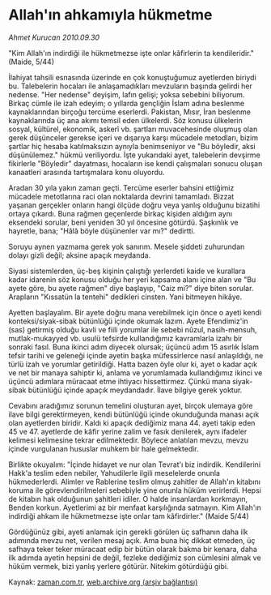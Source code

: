# Allah'ın ahkamıyla hükmetme

*Ahmet Kurucan 2010.09.30*

<td class="columnist-detail">
<p>"Kim Allah'ın indirdiği ile hükmetmezse işte onlar kâfirlerin ta kendileridir." (Maide, 5/44)</p>
<p>
<div id="haberMetinDiv">
<p>İlahiyat tahsili esnasında üzerinde en çok konuştuğumuz ayetlerden biriydi bu. Talebelerin hocaları ile anlaşamadıkları mevzuların başında gelirdi her nedense. "Her nedense" deyişim, lafın gelişi; yoksa sebebini biliyorum. Birkaç cümle ile izah edeyim; o yıllarda gençliğin İslam adına beslenme kaynaklarından birçoğu tercüme eserlerdi. Pakistan, Mısır, İran beslenme kaynaklarında üç ana akımı temsil eden ülkelerdi. Söz konusu ülkelerin sosyal, kültürel, ekonomik, askerî vb. şartları muvacehesinde oluşmuş olan gerek düşünceler gerekse içeri ve dışarıya karşı mücadele metodları, bizim şartlar hiç hesaba katılmaksızın aynıyla benimseniyor ve "Bu böyledir, aksi düşünülemez." hükmü veriliyordu. İşte yukarıdaki ayet, talebelerin devşirme fikirlerle "Böyledir" dayatması, hocaların ise kendi çalışmaları sonucu oluşan kanaatleri arasında tartışmalara konu oluyordu.
<p> Aradan 30 yıla yakın zaman geçti. Tercüme eserler bahsini ettiğimiz mücadele metotlarına raci olan noktalarda devrini tamamladı. Bizzat yaşanan gerçekler onların hangi ölçüde doğru veya yanlış olduğunu bizatihi ortaya çıkardı. Buna rağmen geçenlerde birkaç kişiden aldığım aynı eksendeki sorular, beni yeniden 30 yıl öncesine götürdü. Şaşkınlık ve hayretle, bana; "Hâlâ böyle düşünenler var mı?" dedirtti.
<p>Soruyu aynen yazmama gerek yok sanırım. Mesele şiddeti zuhurundan dolayı gizli değil; aksine apaçık meydanda.
<p>Siyasi sistemlerden, üç-beş kişinin çalıştığı yerlerdeti kaide ve kurallara kadar idarenin söz konusu olduğu her yeri kapsama alanı içine alan ve "Bu ayete göre, bu ayete rağmen" diye başlayıp, "Caiz mi?" diye biten sorular. Arapların "Kıssatün la tentehi" dedikleri cinsten. Yani bitmeyen hikâye.
<p>Ayetten başlayalım. Bir ayete doğru mana verebilmek için önce o ayeti kendi konteksi/siyak-sibak bütünlüğü içinde okumak lazım. Ayete Efendimiz'in (sas) getirmiş olduğu kavli ve fiili yorumlar ile sebebi nûzul, nasih-mensuh, mutlak-mukayyed vb. usulü tefsirde kullandığımız kavramlarla izahı bir sonraki fasıl. Buna ikinci adım diyecek olursak; üçüncü adım 15 asırlık İslam tefsir tarihi ve geleneği içinde ayetin başka müfessirlerce nasıl anlaşıldığı, ne türlü izah ve yorumlar getirildiği. Hatta bazen öyle olur ki, ayet o kadar açık ve net bir manaya sahiptir ki, anlama ve yorumlamada kullandığımız ikinci ve üçüncü adımlara müracaat etme ihtiyacı hissettirmez. Çünkü mana siyak-sibak bütünlüğü içinde apaçık meydandadır. İlave bilgiye gerek yoktur.
<p> Cevabını aradığımız sorunun temelini oluşturan ayet, birçok ulemaya göre ilave bilgi gerektirmeyen, kendi bütünlüğü içinde okunduğunda manası açık olan ayetlerden biridir. Kaldı ki apaçık dediğimiz mana 44. ayeti takip eden 45 ve 47. ayetlerde de kâfir yerine zalim ve fasık denilerek, aynı ifadeler kelimesi kelimesine tekrar edilmektedir. Böylece anlatılan mevzu, mevzu içinde vurgulanan hususlar muhkem bir hale gelmektedir.
<p>Birlikte okuyalım: "İçinde hidayet ve nur olan Tevrat'ı biz indirdik. Kendilerini Hakk'a teslim eden nebiler, Yahudilerle ilgili meselelerde onunla hükmederlerdi. Alimler ve Rablerine teslim olmuş zahitler de Allah'ın kitabını koruma ile görevlendirilmeleri sebebiyle yine onunla hüküm verirlerdi. Hepsi de kitabın hak olduğunun şahitleri idiler. O halde insanlardan korkmayın, Benden korkun. Ayetlerimi az bir menfaat karşılığında satmayın. Kim Allah'ın indirdiği ahkam ile hükmetmezse işte onlar tam kâfirdirler." (Maide 5/44)
<p>Gördüğünüz gibi, ayeti anlamak için gerekli görülen üç safhanın daha ilk adımında mevzu net, verilen mesaj açık. Ama buna hiç dikkat etmeden, üç safhaya teker teker müracaat edip bir bütün olarak bakma bir kenara, daha ilk adımda ayetin hepsini de değil, fezleke dediğimiz son cümlesini almak ve hüküm vermek, bizi yanlış yerlere götürür. Nitekim götürdüğü gibi. </p></p></p></p></p></p></p></p></div>
</p>
<a href="http://web.archive.org/web/20101218225117/mailto:a.kurucan@zaman.com.tr">
</a></td>

Kaynak: [zaman.com.tr](http://zaman.com.tr/yazar.do?yazino=1033965), [web.archive.org (arşiv bağlantısı)](http://web.archive.org/web/20101218225117/http://zaman.com.tr:80/yazar.do?yazino=1033965)
